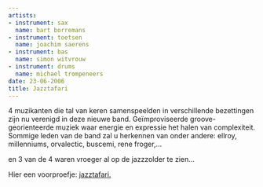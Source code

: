 ```yaml
---
artists:
- instrument: sax
  name: bart borremans
- instrument: toetsen
  name: joachim saerens
- instrument: bas
  name: simon witvrouw
- instrument: drums
  name: michael trompeneers
date: 23-06-2006
title: Jazztafari
---
```

4 muzikanten die tal van keren samenspeelden in
verschillende bezettingen zijn nu verenigd in deze
nieuwe band. Geïmproviseerde groove-georienteerde
muziek waar energie en expressie het halen van
complexiteit. Sommige leden van de band zal u
herkennen van onder andere: ellroy, millenniums,
orvalectic, buscemi, rene froger,... 

en 3 van de 4 waren vroeger al op de jazzzolder te zien...

Hier een voorproefje: [jazztafari.](http://www.myspace.com/jazztafari)